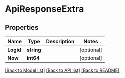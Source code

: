# ApiResponseExtra

## Properties

Name | Type | Description | Notes
------------ | ------------- | ------------- | -------------
**Logid** | **string** |  | [optional] 
**Now** | **int64** |  | [optional] 

[[Back to Model list]](../README.md#documentation-for-models) [[Back to API list]](../README.md#documentation-for-api-endpoints) [[Back to README]](../README.md)


